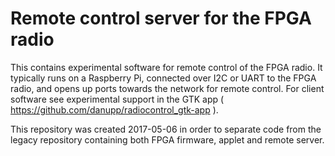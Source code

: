 # Remote control server for the FPGA radio

This contains experimental software for remote control of the FPGA radio. It typically runs on a Raspberry Pi, connected over I2C or UART to the FPGA radio, and opens up ports towards the network for remote control. For client software see experimental support in the GTK app ( https://github.com/danupp/radiocontrol_gtk-app ).

This repository was created 2017-05-06 in order to separate code from the legacy repository containing both FPGA firmware, applet and remote server.
